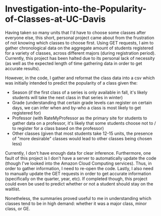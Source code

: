 # Investigation-into-the-Popularity-of-Classes-at-UC-Davis

Having taken so many units that I'd have to choose some classes after everyone else, this short, personal project came about from the frustration of not knowing which classes to choose first. Using GET requests, I aim to gather chronological data on the aggregate amount of students registered for a variety of classes, across different majors (during registration period). Currently, this project has been halted due to its personal lack of necessity (as well as the expected length of time gathering data in order to get accurate results). 

However, in the code, I gather and reformat the class data into a csv which was initially intended to predict the popularity of a class given the:

- Season (if the first class of a series is only available in fall, it's likely students will take the next class in that series in winter)
- Grade (understanding that certain grade levels can register on certain days, we can infer when and by-who a class is most likely to get registered for)
- Professor (with RateMyProfessor as the primary site for students to gather data on a professor, it's likely that some students choose not to / to register for a class based on the professor)
- Other classes (given that most students take 12-15 units, the presence of "more desirable" classes would lead to other classes being chosen less)

Currently, I don't have enough data for clear inference. Furthermore, one fault of this project is I don't have a server to automatically update the code (though I've looked into the Amazon Cloud Computing services). Thus, in order to gather information, I need to re-open the code. Lastly, I also need to manually update the GET requests in order to get accurate information (specifically on the quarter, year, etc). If completed though, this project could even be used to predict whether or not a student should stay on the waitlist.

Nonetheless, the summaries proved useful to me in understanding which classes tend to be in high demand: whether it was a major class, minor class, or GE.
